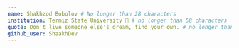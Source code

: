 ```yaml
---
name: Shakhzod Bobolov # No longer than 28 characters
institution: Termiz State University 🚩 # no longer than 58 characters
quote: Don't live someone else's dream, find your own. # no longer than 100 characters, avoid using quotes(") to guarantee the format remains the same.
github_user: ShaakhDev
---
```

